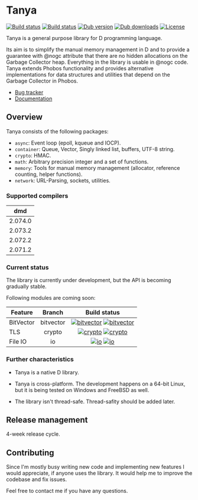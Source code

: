 # Tanya

[![Build status](https://travis-ci.org/caraus-ecms/tanya.svg?branch=master)](https://travis-ci.org/caraus-ecms/tanya)
[![Build status](https://ci.appveyor.com/api/projects/status/djkmverdfsylc7ti/branch/master?svg=true)](https://ci.appveyor.com/project/belka-ew/tanya/branch/master)
[![Dub version](https://img.shields.io/dub/v/tanya.svg)](https://code.dlang.org/packages/tanya)
[![Dub downloads](https://img.shields.io/dub/dt/tanya.svg)](https://code.dlang.org/packages/tanya)
[![License](https://img.shields.io/badge/license-MPL_2.0-blue.svg)](https://raw.githubusercontent.com/caraus-ecms/tanya/master/LICENSE)

Tanya is a general purpose library for D programming language.

Its aim is to simplify the manual memory management in D and to provide a
guarantee with @nogc attribute that there are no hidden allocations on the
Garbage Collector heap. Everything in the library is usable in @nogc code.
Tanya extends Phobos functionality and provides alternative implementations for
data structures and utilities that depend on the Garbage Collector in Phobos.

* [Bug tracker](https://issues.caraus.io/projects/tanya)
* [Documentation](https://docs.caraus.io/tanya)

## Overview

Tanya consists of the following packages:

* `async`: Event loop (epoll, kqueue and IOCP).
* `container`: Queue, Vector, Singly linked list, buffers, UTF-8 string.
* `crypto`: HMAC.
* `math`: Arbitrary precision integer and a set of functions.
* `memory`: Tools for manual memory management (allocator, reference counting,
helper functions).
* `network`: URL-Parsing, sockets, utilities.

### Supported compilers

| dmd     |
|:-------:|
| 2.074.0 |
| 2.073.2 |
| 2.072.2 |
| 2.071.2 |

### Current status

The library is currently under development, but the API is becoming gradually
stable.

Following modules are coming soon:

| Feature      | Branch    | Build status                                                                                                          |
|--------------|:---------:|:---------------------------------------------------------------------------------------------------------------------:|
| BitVector    | bitvector | [![bitvector](https://travis-ci.org/caraus-ecms/tanya.svg?branch=bitvector)](https://travis-ci.org/caraus-ecms/tanya) [![bitvector](https://ci.appveyor.com/api/projects/status/djkmverdfsylc7ti/branch/master?svg=true)](https://ci.appveyor.com/project/belka-ew/tanya/branch/bitvector) |
| TLS          | crypto    | [![crypto](https://travis-ci.org/caraus-ecms/tanya.svg?branch=crypto)](https://travis-ci.org/caraus-ecms/tanya) [![crypto](https://ci.appveyor.com/api/projects/status/djkmverdfsylc7ti/branch/master?svg=true)](https://ci.appveyor.com/project/belka-ew/tanya/branch/crypto)             |
| File IO      | io        | [![io](https://travis-ci.org/caraus-ecms/tanya.svg?branch=io)](https://travis-ci.org/caraus-ecms/tanya) [![io](https://ci.appveyor.com/api/projects/status/djkmverdfsylc7ti/branch/master?svg=true)](https://ci.appveyor.com/project/belka-ew/tanya/branch/io)                             |

### Further characteristics

* Tanya is a native D library.

* Tanya is cross-platform. The development happens on a 64-bit Linux, but it
is being tested on Windows and FreeBSD as well.

* The library isn't thread-safe. Thread-safity should be added later.

## Release management

4-week release cycle.

## Contributing

Since I'm mostly busy writing new code and implementing new features I would
appreciate, if anyone uses the library. It would help me to improve the
codebase and fix issues.

Feel free to contact me if you have any questions.
